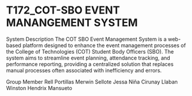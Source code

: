 # T172_COT-SBO EVENT MANANGEMENT SYSTEM
System Description The COT SBO Event Management System is a web-based platform designed to enhance the event management processes of the College of Technologies (COT) Student Body Officers (SBO).
The system aims to streamline event planning, attendance tracking, and performance reporting, providing a centralized solution that replaces manual processes often associated with inefficiency and errors.

Group Member
Rell Portillas
Merwin Sellote
Jessa Niña Cirunay Llaban
Winston Hendrix Mansueto
